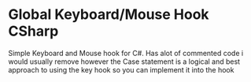 # Global Keyboard/Mouse Hook CSharp
 Simple Keyboard and Mouse hook for C#. Has alot of commented code i would usually remove however the Case statement is a logical and best approach to using the key hook so you can implement it into the hook
